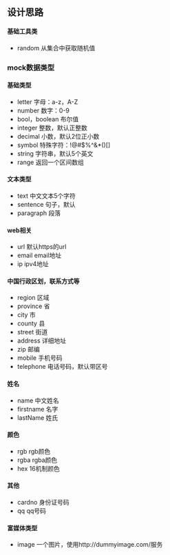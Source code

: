 ## 设计思路

#### 基础工具类

+ random 从集合中获取随机值


### mock数据类型

#### 基础类型

+ letter 字母：a-z，A-Z
+ number 数字：0-9
+ bool，boolean 布尔值
+ integer 整数，默认正整数
+ decimal 小数，默认2位正小数
+ symbol 特殊字符：!@#$%^&*()[]
+ string 字符串，默认5个英文
+ range 返回一个区间数组

#### 文本类型

+ text 中文文本5个字符
+ sentence 句子，默认
+ paragraph 段落

#### web相关

+ url 默认https的url
+ email email地址
+ ip ipv4地址

#### 中国行政区划，联系方式等

+ region 区域
+ province 省
+ city 市
+ county 县
+ street 街道
+ address 详细地址
+ zip 邮编
+ mobile 手机号码
+ telephone 电话号码，默认带区号

#### 姓名

+ name 中文姓名
+ firstname 名字
+ lastName 姓氏 

#### 颜色

+ rgb rgb颜色
+ rgba rgba颜色
+ hex 16机制颜色

#### 其他

+ cardno 身份证号码
+ qq qq号码

#### 富媒体类型

+ image 一个图片，使用http://dummyimage.com/服务








